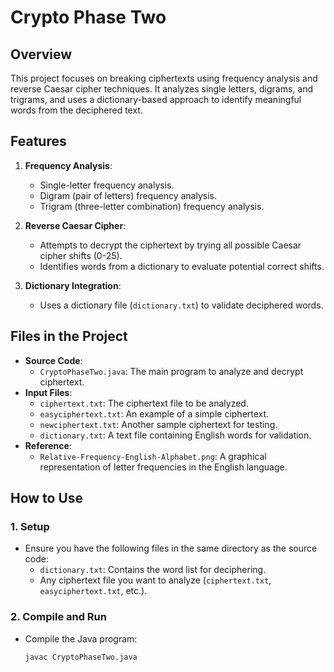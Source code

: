 # Crypto Phase Two

## Overview
This project focuses on breaking ciphertexts using frequency analysis and reverse Caesar cipher techniques. It analyzes single letters, digrams, and trigrams, and uses a dictionary-based approach to identify meaningful words from the deciphered text.

## Features
1. **Frequency Analysis**:
   - Single-letter frequency analysis.
   - Digram (pair of letters) frequency analysis.
   - Trigram (three-letter combination) frequency analysis.

2. **Reverse Caesar Cipher**:
   - Attempts to decrypt the ciphertext by trying all possible Caesar cipher shifts (0-25).
   - Identifies words from a dictionary to evaluate potential correct shifts.

3. **Dictionary Integration**:
   - Uses a dictionary file (`dictionary.txt`) to validate deciphered words.

## Files in the Project
- **Source Code**:
  - `CryptoPhaseTwo.java`: The main program to analyze and decrypt ciphertext.
- **Input Files**:
  - `ciphertext.txt`: The ciphertext file to be analyzed.
  - `easyciphertext.txt`: An example of a simple ciphertext.
  - `newciphertext.txt`: Another sample ciphertext for testing.
  - `dictionary.txt`: A text file containing English words for validation.
- **Reference**:
  - `Relative-Frequency-English-Alphabet.png`: A graphical representation of letter frequencies in the English language.

## How to Use

### 1. Setup
- Ensure you have the following files in the same directory as the source code:
  - `dictionary.txt`: Contains the word list for deciphering.
  - Any ciphertext file you want to analyze (`ciphertext.txt`, `easyciphertext.txt`, etc.).

### 2. Compile and Run
- Compile the Java program:
  ```bash
  javac CryptoPhaseTwo.java
